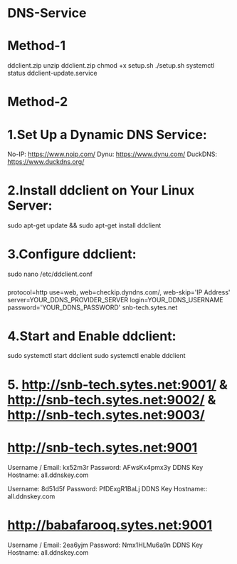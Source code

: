 # DNS-Service

# Method-1
ddclient.zip
unzip ddclient.zip
chmod +x setup.sh
./setup.sh
systemctl status ddclient-update.service

# Method-2
# 1.Set Up a Dynamic DNS Service:
No-IP: https://www.noip.com/
Dynu: https://www.dynu.com/
DuckDNS: https://www.duckdns.org/

# 2.Install ddclient on Your Linux Server:
sudo apt-get update &&
sudo apt-get install ddclient

# 3.Configure ddclient:
sudo nano /etc/ddclient.conf
#####
protocol=http
use=web, web=checkip.dyndns.com/, web-skip='IP Address'
server=YOUR_DDNS_PROVIDER_SERVER
login=YOUR_DDNS_USERNAME
password='YOUR_DDNS_PASSWORD'
snb-tech.sytes.net

#####

# 4.Start and Enable ddclient:
sudo systemctl start ddclient
sudo systemctl enable ddclient

# 5. http://snb-tech.sytes.net:9001/  & http://snb-tech.sytes.net:9002/ & http://snb-tech.sytes.net:9003/

# http://snb-tech.sytes.net:9001
Username / Email: kx52m3r
Password: AFwsKx4pmx3y
DDNS Key Hostname: all.ddnskey.com

Username: 8d51d5f
Password: PfDExgR1BaLj
DDNS Key Hostname:: all.ddnskey.com





# http://babafarooq.sytes.net:9001
Username / Email: 2ea6yjm
Password: Nmx1HLMu6a9n
DDNS Key Hostname: all.ddnskey.com
